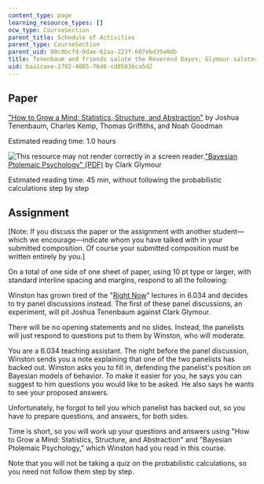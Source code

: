 ```yaml
---
content_type: page
learning_resource_types: []
ocw_type: CourseSection
parent_title: Schedule of Activities
parent_type: CourseSection
parent_uid: 00c0bcfd-0dae-62aa-223f-607ebd39a0db
title: Tenenbaum and friends salute the Reverend Bayes; Glymour salutes Kepler
uid: baa1caee-2792-4085-76d6-cd05836ca5d2
---
```


Paper
-----

["How to Grow a Mind: Statistics, Structure, and Abstraction"](https://www.ncbi.nlm.nih.gov/pubmed/21393536) by Joshua Tenenbaum, Charles Kemp, Thomas Griffiths, and Noah Goodman

Estimated reading time: 1.0 hours

![This resource may not render correctly in a screen reader.](/images/inacessible.gif)["Bayesian Ptolemaic Psychology" (PDF)](https://perception.jhu.edu/chaz/teaching/courses/tp/files/readings/7/Glymour_2007___Bayesian_ptolemaic_psychology.pdf) by Clark Glymour

Estimated reading time: 45 min, without following the probabilistic calculations step by step

Assignment
----------

\[Note: If you discuss the paper or the assignment with another student—which we encourage—indicate whom you have talked with in your submitted composition. Of course your submitted composition must be written entirely by you.\]

On a total of one side of one sheet of paper, using 10 pt type or larger, with standard interline spacing and margins, respond to all the following:

Winston has grown tired of the "[Right Now](http://web.mit.edu/fnl/volume/254/winston.html)" lectures in 6.034 and decides to try panel discussions instead. The first of these panel discussions, an experiment, will pit Joshua Tenenbaum against Clark Glymour.

There will be no opening statements and no slides. Instead, the panelists will just respond to questions put to them by Winston, who will moderate.

You are a 6.034 teaching assistant. The night before the panel discussion, Winston sends you a note explaining that one of the two panelists has backed out. Winston asks you to fill in, defending the panelist's position on Bayesian models of behavior. To make it easier for you, he says you can suggest to him questions you would like to be asked. He also says he wants to see your proposed answers.

Unfortunately, he forgot to tell you which panelist has backed out, so you have to prepare questions, and answers, for both sides.

Time is short, so you will work up your questions and answers using "How to Grow a Mind: Statistics, Structure, and Abstraction" and "Bayesian Ptolemaic Psychology," which Winston had you read in this course.

Note that you will not be taking a quiz on the probabilistic calculations, so you need not follow them step by step.